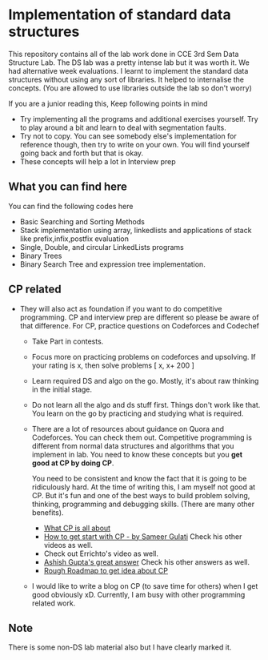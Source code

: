 # Implementation of standard data structures
This repository contains all of the lab work done in CCE 3rd Sem Data Structure Lab. The DS lab was a pretty intense lab but it was worth it.
We had alternative week evaluations. I learnt to implement the standard data structures without using any sort of libraries. It helped to internalise 
the concepts. (You are allowed to use libraries outside the lab so don't worry)

If you are a junior reading this, 
Keep following points in mind
- Try implementing all the programs and additional exercises yourself. Try to play around a bit
   and learn to deal with segmentation faults.
- Try not to copy. You can see somebody else's implementation for reference though, then try to write on your own. You will find yourself going back and forth 
  but that is okay. 
- These concepts will help a lot in Interview prep
## What you can find here
You can find the following codes here

- Basic Searching and Sorting Methods 
- Stack implementation using array, linkedlists and applications of stack like prefix,infix,postfix evaluation
- Single, Double, and circular LinkedLists programs
- Binary Trees
- Binary Search Tree and expression tree implementation.

## CP related 
- They will also act as foundation if you want to do competitive programming. CP and interview prep are different so
  please be aware of that difference. For CP, practice questions on Codeforces and Codechef
  - Take Part in contests.
  - Focus more on practicing problems on codeforces and upsolving. If your rating is x, then solve problems [ x, x+ 200 ] 
  - Learn required DS and algo on the go. Mostly, it's about raw thinking in the initial stage.
  - Do not learn all the algo and ds stuff first. Things don't work like that. You learn on the go by practicing and studying what is required.
  - There are a lot of resources about guidance on Quora and Codeforces. You can check them out. Competitive programming is different from 
    normal data structures and algorithms that you implement in lab. You need to know these concepts but you **get good at CP by doing CP**. 
    
    You need to be consistent and know the fact that it is going to be ridiculously hard. At the time of writing this, I am myself not good at CP. 
    But it's fun and one of the best ways to build problem solving, thinking, programming and debugging skills. (There are many other benefits).
       - [What CP is all about](https://qr.ae/TjA0uu)
       - [How to get start with CP - by Sameer Gulati](https://www.youtube.com/watch?v=qG3tT_CaA68)  Check his other videos as well.
       - Check out Errichto's video as well.
       - [Ashish Gupta's great answer](https://qr.ae/pNydnl) Check his other answers as well.
       - [Rough Roadmap to get idea about CP](https://www.youtube.com/watch?v=zZOQVLll9u4&t=0s)
  - I would like to write a blog on CP (to save time for others) when I get good obviously xD. Currently, I am busy with other programming related work.


## Note
There is some non-DS lab material also but I have clearly marked it.

